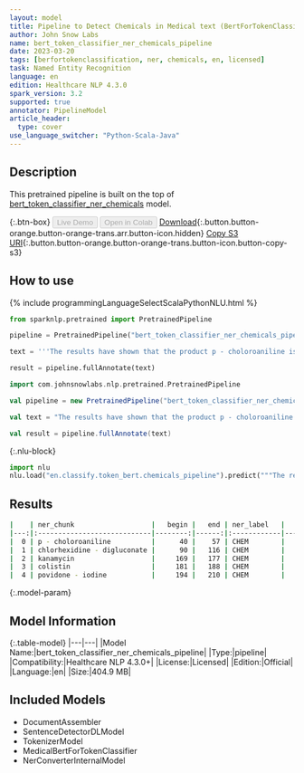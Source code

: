 ```yaml
---
layout: model
title: Pipeline to Detect Chemicals in Medical text (BertForTokenClassification)
author: John Snow Labs
name: bert_token_classifier_ner_chemicals_pipeline
date: 2023-03-20
tags: [berfortokenclassification, ner, chemicals, en, licensed]
task: Named Entity Recognition
language: en
edition: Healthcare NLP 4.3.0
spark_version: 3.2
supported: true
annotator: PipelineModel
article_header:
  type: cover
use_language_switcher: "Python-Scala-Java"
---
```


## Description

This pretrained pipeline is built on the top of [bert_token_classifier_ner_chemicals](https://nlp.johnsnowlabs.com/2022/01/06/bert_token_classifier_ner_chemicals_en.html) model.

{:.btn-box}
<button class="button button-orange" disabled>Live Demo</button>
<button class="button button-orange" disabled>Open in Colab</button>
[Download](https://s3.amazonaws.com/auxdata.johnsnowlabs.com/clinical/models/bert_token_classifier_ner_chemicals_pipeline_en_4.3.0_3.2_1679306458020.zip){:.button.button-orange.button-orange-trans.arr.button-icon.hidden}
[Copy S3 URI](s3://auxdata.johnsnowlabs.com/clinical/models/bert_token_classifier_ner_chemicals_pipeline_en_4.3.0_3.2_1679306458020.zip){:.button.button-orange.button-orange-trans.button-icon.button-copy-s3}

## How to use



<div class="tabs-box" markdown="1">
{% include programmingLanguageSelectScalaPythonNLU.html %}

```python
from sparknlp.pretrained import PretrainedPipeline

pipeline = PretrainedPipeline("bert_token_classifier_ner_chemicals_pipeline", "en", "clinical/models")

text = '''The results have shown that the product p - choloroaniline is not a significant factor in chlorhexidine - digluconate associated erosive cystitis. "A high percentage of kanamycin - colistin and povidone - iodine irrigations were associated with erosive cystitis.'''

result = pipeline.fullAnnotate(text)
```
```scala
import com.johnsnowlabs.nlp.pretrained.PretrainedPipeline

val pipeline = new PretrainedPipeline("bert_token_classifier_ner_chemicals_pipeline", "en", "clinical/models")

val text = "The results have shown that the product p - choloroaniline is not a significant factor in chlorhexidine - digluconate associated erosive cystitis. "A high percentage of kanamycin - colistin and povidone - iodine irrigations were associated with erosive cystitis."

val result = pipeline.fullAnnotate(text)
```


{:.nlu-block}
```python
import nlu
nlu.load("en.classify.token_bert.chemicals_pipeline").predict("""The results have shown that the product p - choloroaniline is not a significant factor in chlorhexidine - digluconate associated erosive cystitis. "A high percentage of kanamycin - colistin and povidone - iodine irrigations were associated with erosive cystitis.""")
```

</div>

## Results

```bash
|    | ner_chunk                   |   begin |   end | ner_label   |   confidence |
|---:|:----------------------------|--------:|------:|:------------|-------------:|
|  0 | p - choloroaniline          |      40 |    57 | CHEM        |     0.999986 |
|  1 | chlorhexidine - digluconate |      90 |   116 | CHEM        |     0.999989 |
|  2 | kanamycin                   |     169 |   177 | CHEM        |     0.999985 |
|  3 | colistin                    |     181 |   188 | CHEM        |     0.999982 |
|  4 | povidone - iodine           |     194 |   210 | CHEM        |     0.99998  |
```

{:.model-param}
## Model Information

{:.table-model}
|---|---|
|Model Name:|bert_token_classifier_ner_chemicals_pipeline|
|Type:|pipeline|
|Compatibility:|Healthcare NLP 4.3.0+|
|License:|Licensed|
|Edition:|Official|
|Language:|en|
|Size:|404.9 MB|

## Included Models

- DocumentAssembler
- SentenceDetectorDLModel
- TokenizerModel
- MedicalBertForTokenClassifier
- NerConverterInternalModel